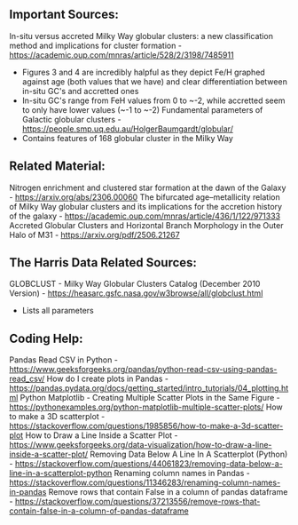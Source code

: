 ## Important Sources:
In-situ versus accreted Milky Way globular clusters: a new classification method and implications for cluster formation - https://academic.oup.com/mnras/article/528/2/3198/7485911
- Figures 3 and 4 are incredibly halpful as they depict Fe/H graphed against age (both values that we have) and clear differentiation between in-situ GC's and accretted ones
- In-situ GC's range from FeH values from 0 to ~-2, while accretted seem to only have lower values (~-1 to ~-2)
Fundamental parameters of Galactic globular clusters - https://people.smp.uq.edu.au/HolgerBaumgardt/globular/ 
- Contains features of 168 globular cluster in the Milky Way

## Related Material:
Nitrogen enrichment and clustered star formation at the dawn of the Galaxy - https://arxiv.org/abs/2306.00060 
The bifurcated age–metallicity relation of Milky Way globular clusters and its implications for the accretion history of the galaxy - https://academic.oup.com/mnras/article/436/1/122/971333 
Accreted Globular Clusters and Horizontal Branch Morphology in the
 Outer Halo of M31 - https://arxiv.org/pdf/2506.21267 

 ## The Harris Data Related Sources:
 GLOBCLUST - Milky Way Globular Clusters Catalog (December 2010 Version) - https://heasarc.gsfc.nasa.gov/w3browse/all/globclust.html 
 - Lists all parameters

## Coding Help:
Pandas Read CSV in Python - https://www.geeksforgeeks.org/pandas/python-read-csv-using-pandas-read_csv/
How do I create plots in Pandas - https://pandas.pydata.org/docs/getting_started/intro_tutorials/04_plotting.html 
Python Matplotlib - Creating Multiple Scatter Plots in the Same Figure - https://pythonexamples.org/python-matplotlib-multiple-scatter-plots/ 
How to make a 3D scatterplot - https://stackoverflow.com/questions/1985856/how-to-make-a-3d-scatter-plot 
How to Draw a Line Inside a Scatter Plot - https://www.geeksforgeeks.org/data-visualization/how-to-draw-a-line-inside-a-scatter-plot/ 
Removing Data Below A Line In A Scatterplot (Python) - https://stackoverflow.com/questions/44061823/removing-data-below-a-line-in-a-scatterplot-python 
Renaming column names in Pandas - https://stackoverflow.com/questions/11346283/renaming-column-names-in-pandas 
Remove rows that contain False in a column of pandas dataframe - https://stackoverflow.com/questions/37213556/remove-rows-that-contain-false-in-a-column-of-pandas-dataframe 